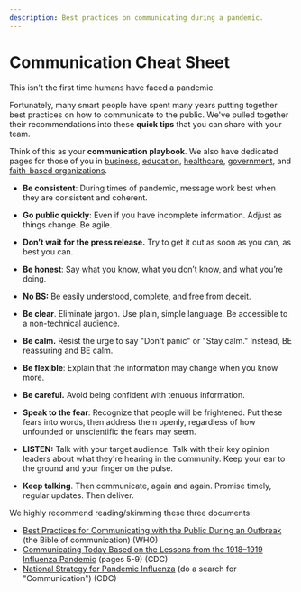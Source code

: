 ```yaml
---
description: Best practices on communicating during a pandemic.
---
```


# Communication Cheat Sheet

This isn't the first time humans have faced a pandemic.

Fortunately, many smart people have spent many years putting together best practices on how to communicate to the public. We've pulled together their recommendations into these **quick tips** that you can share with your team. 

Think of this as your **communication playbook**. We also have dedicated pages for those of you in [business](best-practices-for-business.md), [education](best-practices-for-education.md), [healthcare](best-practices-for-healthcare.md), [government](best-practices-for-government.md), and [faith-based organizations](best-practices-for-churches.md).

* **Be consistent**: During times of pandemic, message work best when they are consistent and coherent.
* **Go public quickly**: Even if you have incomplete information. Adjust as things change. Be agile.
* **Don’t wait for the press release.** Try to get it out as soon as you can, as best you can.
* **Be honest**: Say what you know, what you don’t know, and what you’re doing. 
* **No BS:** Be easily understood, complete, and free from deceit.
* **Be clear**. Eliminate jargon. Use plain, simple language. Be accessible to a non-technical audience.
* **Be calm.** Resist the urge to say "Don't panic" or "Stay calm." Instead, BE reassuring and BE calm.
* **Be flexible**: Explain that the information may change when you know more.
* **Be careful.** Avoid being confident with tenuous information. 
* **Speak to the fear**: Recognize that people will be frightened. Put these fears into words, then address them openly, regardless of how unfounded or unscientific the fears may seem.
* **LISTEN:** Talk with your target audience. Talk with their key opinion leaders about what they're hearing in the community. Keep your ear to the ground and your finger on the pulse. 
* **Keep talking**. Then communicate, again and again. Promise timely, regular   updates. Then deliver.

We highly recommend reading/skimming these three documents:

* [Best Practices for Communicating with the Public During an Outbreak](https://www.who.int/csr/resources/publications/WHO_CDS_2005_32/en/) \(the Bible of communication\) \(WHO\)
* [Communicating Today Based on the Lessons from the 1918–1919 Influenza Pandemic](https://www.cdc.gov/flu/pandemic-resources/pdf/workshop.pdf) \(pages 5-9\) \(CDC\)
* [National Strategy for Pandemic Influenza](https://www.cdc.gov/flu/pandemic-resources/pdf/pandemic-influenza-strategy-2005.pdf) \(do a search for "Communication"\) \(CDC\)

